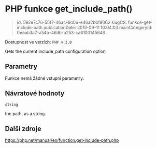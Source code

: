 PHP funkce get_include_path()
================================

> id: 592e7c76-55f7-4bac-9d06-e46a2b0f9062
> slugCS: funkce-get-include-path
> publicationDate: 2019-09-11 10:04:03
> mainCategoryId: 0eeab3a7-a54b-46db-a253-ca6100145648

Dostupnost ve verzích: `PHP 4.3.0`

Gets the current include_path configuration option


Parametry
--------------

Funkce nemá žádné vstupní parametry.

Návratové hodnoty
----------------

`string`

the path, as a string.

Další zdroje
------------

https://php.net/manual/en/function.get-include-path.php
